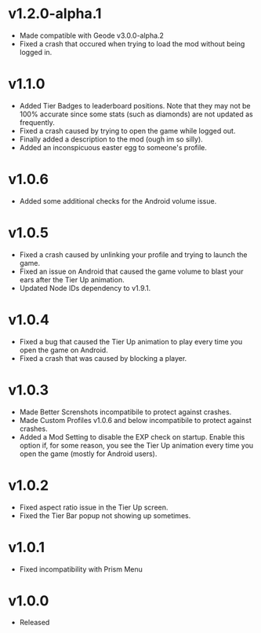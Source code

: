 # v1.2.0-alpha.1

- Made compatible with Geode v3.0.0-alpha.2
- Fixed a crash that occured when trying to load the mod without being logged in.

# v1.1.0

- Added Tier Badges to leaderboard positions. Note that they may not be 100% accurate since some stats (such as diamonds) are not updated as frequently.
- Fixed a crash caused by trying to open the game while logged out.
- Finally added a description to the mod (ough im so silly).
- Added an inconspicuous easter egg to someone's profile.

# v1.0.6

- Added some additional checks for the Android volume issue.

# v1.0.5

- Fixed a crash caused by unlinking your profile and trying to launch the game.
- Fixed an issue on Android that caused the game volume to blast your ears after the Tier Up animation.
- Updated Node IDs dependency to v1.9.1.

# v1.0.4

- Fixed a bug that caused the Tier Up animation to play every time you open the game on Android.
- Fixed a crash that was caused by blocking a player.

# v1.0.3

- Made Better Screnshots incompatibile to protect against crashes.
- Made Custom Profiles v1.0.6 and below incompatibile to protect against crashes.
- Added a Mod Setting to disable the EXP check on startup. Enable this option if, for some reason, you see the Tier Up animation every time you open the game (mostly for Android users).

# v1.0.2

- Fixed aspect ratio issue in the Tier Up screen.
- Fixed the Tier Bar popup not showing up sometimes.

# v1.0.1

- Fixed incompatibility with Prism Menu

# v1.0.0

- Released
